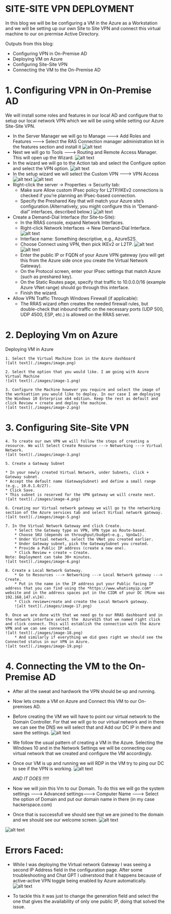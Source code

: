 # SITE-SITE VPN DEPLOYMENT

In this blog we will be be configuring a VM in the Azure as a Workstation and we will be setting up our own Site to Site VPN and connect this virtual machine to our on prermise Active Directory.

Outputs from this blog:
* Configuring VPN in On-Premise AD
* Deploying VM on Azure
* Configuring Site-Site VPN
* Connecting the VM to the On-Premise AD

# 1. Configuring VPN in On-Premise AD

We will install some roles and features in our local AD and configure that to setup our local network VPN which we will be using while setting our Azure Site-Site VPN.

 * In the Server Manager we will go to Manage ---> Add Roles and Features ---> Select the RAS Connection manager administration kit in the features section and install it 
 ![alt text](./images/image-8.png)
 * Next we will go to Tools ---> Routing and Remote Access Manager. This will open up the Wizard.
 ![alt text](./images/image-9.png)
 * In the wizard we will go to the Action tab and select the Configure option and select the VPN option.
 ![alt text](./images/image-10.png)
 * In the setup wizard we will select the Custom VPN ---> VPN Access
 ![alt text](./images/image-11.png)
 ![alt text](./images/image-12.png)
 * Right-click the server → Properties → Security tab:
    * Make sure Allow custom IPsec policy for L2TP/IKEv2 connections is checked if you’re planning an IPsec-based connection.
    * Specify the Preshared Key that will match your Azure site’s configuration.(Alternatively, you might configure this in “Demand-dial” interfaces, described below.)
    ![alt text](./images/image-13.png)
* Create a Demand-Dial Interface (for Site‐to‐Site):
    * In the RRAS console, expand Network Interfaces.
    * Right-click Network Interfaces → New Demand-Dial Interface.
    ![alt text](./images/image-14.png)
    * Interface name: Something descriptive, e.g., AzureS2S.
    * Choose Connect using VPN, then pick IKEv2 or L2TP.
    ![alt text](./images/image-15.png)
    ![alt text](./images/image-16.png)
    * Enter the public IP or FQDN of your Azure VPN gateway (you will get this from the Azure side once you create the Virtual Network Gateway).
    * On the Protocol screen, enter your IPsec settings that match Azure (such as preshared key).
    * On the Static Routes page, specify that traffic to 10.0.0.0/16 (example Azure VNet range) should go through this interface.
    * Finish the wizard.
* Allow VPN Traffic Through Windows Firewall (if applicable):
    * The RRAS wizard often creates the needed firewall rules, but double-check that inbound traffic on the necessary ports (UDP 500, UDP 4500, ESP, etc.) is allowed on the RRAS server.


# 2. Deploying Vm on Azure

Deploying VM in Azure

    1. Select the Virtual Machine Icon in the Azure dashboard 
    ![alt text](./images/image.png)

    2. Select the option that you would like. I am going with Azure Virtual Machine
    ![alt text](./images/image-1.png)

    3. Configure the Machine however you require and select the image of the worksattion you would like to deploy. In our case I am deploying the Windows 10 Enterprise x64 edition. Keep the rest as default and click Review + create and deploy the machine. 
    ![alt text](./images/image-2.png)

# 3. Configuring Site-Site VPN

    4. To create our own VPN we will follow the steps of creating a resource. We will Select Create Resourse ---> Networking ---> Virtual Network.
    ![alt text](./images/image-3.png)

    5. Create a Gateway Subnet

    * In your newly created Virtual Network, under Subnets, click + Gateway subnet.
    * Accept the default name (GatewaySubnet) and define a small range (e.g., 10.0.1.0/27).
    * Click Save.
    * This subnet is reserved for the VPN gateway we will create next.
    ![alt text](./images/image-4.png)

    6. Creating our Virtual network gateway we will go to the networking section of the Azure services tab and select Virtual network gateway.
    ![alt text](./images/image-5.png)

    7. In the Virtual Network Gateway and click Create.
        * Select the Gateway type as VPN, VPN type as Route-based.
        * Choose SKU (depends on throughput/budget—e.g., VpnGw1).
        * Under Virtual network, select the VNet you created earlier.
        * Under Gateway subnet, pick the GatewaySubnet you created.
        * Provide a Public IP address (create a new one).
        * Click Review + create → Create.
    Note: Deployment can take 30+ minutes.
    ![alt text](./images/image-6.png)
    
    8. Create a Local Network Gateway.
        * Go to Resources ---> Networking ---> Local Network gateway ---> Create.
        * Put in the name in the IP address put your Public facing IP address that you can find using the *https://www.whatismyip.com* website and in the address spaces put in the CIDR of your DC (Mine was 192.168.147.x\24).
        * Click review+create and create the Local Network gateway.
        ![alt text](./images/image-17.png)

    9. Once we are done with that we need go to our RRAS dashboard and in the network interface select the  AzureS2S that we named right click and click connect. This will establish the connection with the Azure VPN and we can see connected.
    ![alt text](./images/image-18.png)
        * And similarly if everything we did goes right we should see the Connected status in our VPN in Azure.
    ![alt text](./images/image-19.png)

# 4. Connecting the VM to the On-Premise AD

* After all the sweat and hardwork the VPN should be up and running. 
* Now lets create a VM on Azure and Connect this VM to our On- premises AD.
* Before creating the VM we will have to point our virtual network to the Domain Controller. For that we will go to our virtual network  and in there we can see the DNS we will select that and Add our DC IP in there and save the settings.
![alt text](./images/image-20.png)
* We follow the usual pattern of creating a VM in the Azure. Selecting the WIndows 10 and in the Network Settings we will be connecting our virtual network that we created and configure the VM accordingly.
* Once our VM is up and running we will RDP in the VM try to ping our DC to see if the VPN is working.
![alt text](./images/image-21.png)

    *AND IT DOES !!!!!*

* Now we will join this Vm to our Domain. To do this we will go the system settings ---> Advanced settings---> Computer Name ---> Select the option of Domain and put  our domain name in there (in my case hackerspace.com)
* Once that is successfull we should see that we are joined to the domain and we should see our welcome screen.
![alt text](./images/image-22.png)

![alt text](./images/image-23.png)


# Errors Faced:

* While I was deploying the Virtual network Gateway I was seeing a second IP Address field in the configuration page. After some troubleshooting and Chat GPT I udnerstood that it happens because of active-active VPN toggle being enabled by Azure automatically. 
![alt text](./images/image-7.png)

* To tackle this it was just to change the generation field and select the one that gives the availability of only one public IP, doing that solved the issue.